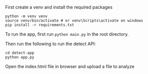 First create a venv and install the required packages
```
python -m venv venv
source venv/bin/activate # or venv\Scripts\activate on windows
pip install -r requirements.txt
```

To run the app, first run `python main.py` in the root directory.

Then run the following to run the detect API:
```
cd detect-app
python app.py
```
Open the index.html file in browser and upload a file to analyze
